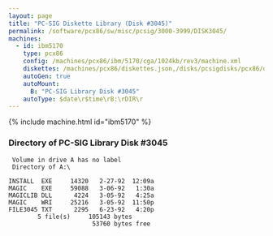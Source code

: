 ```yaml
---
layout: page
title: "PC-SIG Diskette Library (Disk #3045)"
permalink: /software/pcx86/sw/misc/pcsig/3000-3999/DISK3045/
machines:
  - id: ibm5170
    type: pcx86
    config: /machines/pcx86/ibm/5170/cga/1024kb/rev3/machine.xml
    diskettes: /machines/pcx86/diskettes.json,/disks/pcsigdisks/pcx86/diskettes.json
    autoGen: true
    autoMount:
      B: "PC-SIG Library Disk #3045"
    autoType: $date\r$time\rB:\rDIR\r
---
```


{% include machine.html id="ibm5170" %}

### Directory of PC-SIG Library Disk #3045

     Volume in drive A has no label
     Directory of A:\

    INSTALL  EXE     14320   2-27-92  12:09a
    MAGIC    EXE     59088   3-06-92   1:30a
    MAGICLIB DLL      4224   3-05-92   4:25a
    MAGIC    WRI     25216   3-05-92  11:50p
    FILE3045 TXT      2295   6-23-92   4:20p
            5 file(s)     105143 bytes
                           53760 bytes free
